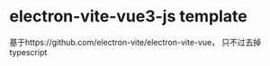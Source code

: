 # electron-vite-vue3-js template
基于https://github.com/electron-vite/electron-vite-vue， 只不过去掉typescript